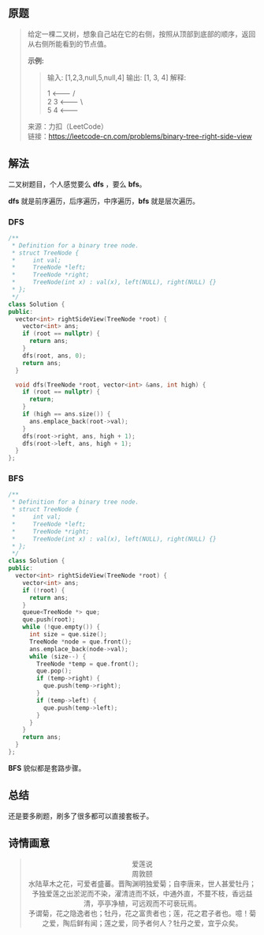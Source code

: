 ## 原题

> 给定一棵二叉树，想象自己站在它的右侧，按照从顶部到底部的顺序，返回从右侧所能看到的节点值。
>
> **示例:**
>
> > 输入: [1,2,3,null,5,null,4]
> > 输出: [1, 3, 4]
> > 解释:
> >
> >    1            <---
> >  /   \
> > 2     3         <---
> >  \     \
> >   5     4       <---
>
> 来源：力扣（LeetCode）<br />
> 链接：https://leetcode-cn.com/problems/binary-tree-right-side-view

## 解法

二叉树题目，个人感觉要么 **dfs** ，要么 **bfs**。

**dfs** 就是前序遍历，后序遍历，中序遍历，**bfs** 就是层次遍历。

### DFS

````cpp
/**
 * Definition for a binary tree node.
 * struct TreeNode {
 *     int val;
 *     TreeNode *left;
 *     TreeNode *right;
 *     TreeNode(int x) : val(x), left(NULL), right(NULL) {}
 * };
 */
class Solution {
public:
  vector<int> rightSideView(TreeNode *root) {
    vector<int> ans;
    if (root == nullptr) {
      return ans;
    }
    dfs(root, ans, 0);
    return ans;
  }

  void dfs(TreeNode *root, vector<int> &ans, int high) {
    if (root == nullptr) {
      return;
    }
    if (high == ans.size()) {
      ans.emplace_back(root->val);
    }
    dfs(root->right, ans, high + 1);
    dfs(root->left, ans, high + 1);
  }
};
````

### BFS

````cpp
/**
 * Definition for a binary tree node.
 * struct TreeNode {
 *     int val;
 *     TreeNode *left;
 *     TreeNode *right;
 *     TreeNode(int x) : val(x), left(NULL), right(NULL) {}
 * };
 */
class Solution {
public:
  vector<int> rightSideView(TreeNode *root) {
    vector<int> ans;
    if (!root) {
      return ans;
    }
    queue<TreeNode *> que;
    que.push(root);
    while (!que.empty()) {
      int size = que.size();
      TreeNode *node = que.front();
      ans.emplace_back(node->val);
      while (size--) {
        TreeNode *temp = que.front();
        que.pop();
        if (temp->right) {
          que.push(temp->right);
        }
        if (temp->left) {
          que.push(temp->left);
        }
      }
    }
    return ans;
  }
};
````

**BFS** 貌似都是套路步骤。

## 总结

还是要多刷题，刷多了很多都可以直接套板子。

## 诗情画意

> <center>爱莲说</center>
> <center>周敦颐</center>
> <center>水陆草木之花，可爱者盛蕃。晋陶渊明独爱菊；自李唐来，世人甚爱牡丹；予独爱莲之出淤泥而不染，濯清涟而不妖，中通外直，不蔓不枝，香远益清，亭亭净植，可远观而不可亵玩焉。</center>
> <center>予谓菊，花之隐逸者也；牡丹，花之富贵者也；莲，花之君子者也。噫！菊之爱，陶后鲜有闻；莲之爱，同予者何人？牡丹之爱，宜乎众矣。</center>

